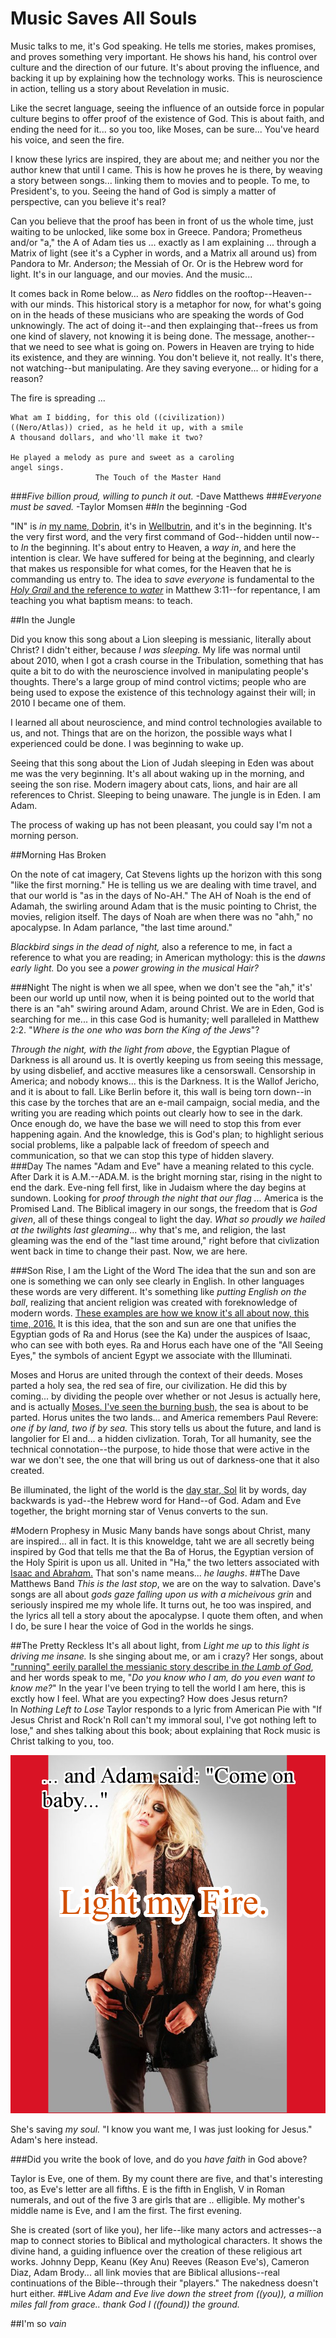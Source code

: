 # Music Saves All Souls

Music talks to me, it's God speaking.  He tells me stories, makes promises, and proves something very important.  He shows his hand, his control over culture and the direction of our future.  It's about proving the influence, and backing it up by explaining how the technology works.  This is neuroscience in action, telling us a story about Revelation in music. 

Like the secret language, seeing the influence of an outside force in popular culture begins to offer proof of the existence of God.  This is about faith, and ending the need for it... so you too, like Moses, can be sure... You've heard his voice, and seen the fire.

I know these lyrics are inspired, they are about me; and neither you nor the author knew that until I came.  This is how he proves he is there, by weaving a story between songs... linking them to movies and to people.  To me, to President's, to you.  Seeing the hand of God is simply a matter of perspective, can you believe it's real? 

Can you believe that the proof has been in front of us the whole time, just waiting to be unlocked, like some box in Greece.  Pandora; Prometheus and/or "a," the A of Adam ties us ... exactly as I am explaining ... through a Matrix of light (see it's a Cypher in words, and a Matrix all around us) from Pandora to Mr. Ander*son*; the Messiah of Or.  Or is the Hebrew word for light.  It's in our language, and our movies.  And the music...

It comes back in Rome below...  as *Nero* fiddles on the rooftop--Heaven--with our minds.  This historical story is a metaphor for now, for what's going on in the heads of these musicians who are speaking the words of God unknowingly.  The act of doing it--and then explainging that--frees us from one kind of slavery, not knowing it is being done.  The message, another--that we need to see what is going on.  Powers in Heaven are trying to hide its existence, and they are winning.  You don't believe it, not really.  It's there, not watching--but manipulating.  Are they saving everyone... or hiding for a reason?

The fire is spreading ...

```
What am I bidding, for this old ((civilization))
((Nero/Atlas)) cried, as he held it up, with a smile
A thousand dollars, and who'll make it two?

He played a melody as pure and sweet as a caroling 
angel sings.
                   The Touch of the Master Hand
```

###*Five billion proud, willing to punch it out.* -Dave Matthews
###*Everyone must be saved.* -Taylor Momsen
##*In* the beginning -God

"IN" is *in* [my name, Dobrin](the_letter_why.html), it's in [Wellbutrin](my_dying_breath.html), and it's in the beginning.  It's the very first word, and the very first command of God--hidden until now--to *In* the beginning.  It's about entry to Heaven, a *way in*, and here the intention is clear.  We have suffered for being at the beginning, and clearly that makes us responsible for what comes, for the Heaven that he is commanding us entry to.  The idea to *save everyone* is fundamental to the [*Holy Grail* and the reference to *water*](holy_water,_sang_rael) in Matthew 3:11--for repentance, I am teaching you what baptism means: to teach.

##In the Jungle

Did you know this song about a Lion sleeping is messianic, literally about Christ?  I didn't either, because *I was sleeping.*  My life was normal until about 2010, when I got a crash course in the Tribulation, something that has quite a bit to do with the neuroscience involved in manipulating people's thoughts.  There's a large group of mind control victims; people who are being used to expose the existence of this technology against their will; in 2010 I became one of them.

I learned all about neuroscience, and mind control technologies available to us, and not.  Things that are on the horizon, the possible ways what I experienced could be done.  I was beginning to wake up.  

Seeing that this song about the Lion of Judah sleeping in Eden was about me was the very beginning.  It's all about waking up in the morning, and seeing the son rise.  Modern imagery about cats, lions, and hair are all references to Christ.  Sleeping to being unaware.  The jungle is in Eden.  I am Adam.

The process of waking up has not been pleasant, you could say I'm not a morning person.

##Morning Has Broken

On the note of cat imagery, Cat Stevens lights up the horizon with this song "like the first morning."  He is telling us we are dealing with time travel, and that our world is "as in the days of No-AH."  The AH of Noah is the end of Adamah, the swirling around Adam that is the music pointing to Christ, the movies, religion itself.  The days of Noah are when there was no "ahh," no apocalypse.  In Adam parlance, "the last time around."

*Blackbird sings in the dead of night,* also a reference to me, in fact a reference to what you are reading; in American mythology: this is the *dawns early light.*  Do you see a *power growing in the musical Hair?*

###Night
The night is when we all spee, when we don't see the "ah," it's' been our world up until now, when it is being pointed out to the world that there is an "ah" swiring around Adam, around Christ.  We are in Eden, God is searching for me... in this case God is humanity; well paralleled in Matthew 2:2.  "*Where is the one who was born the King of the Jews*"?

*Through the night, with the light from above*, the Egyptian Plague of Darkness is all around us.  It is overtly keeping us from seeing this message, by using disbelief, and acctive measures like a censorswall.  Censorship in America; and nobody knows... this is the Darkness.  It is the Wallof Jericho, and it is about to fall.  Like Berlin before it, this wall is being torn down--in this case by the torches that are an e-mail campaign, social media, and the writing you are reading which points out clearly how to see in the dark.  Once enough do, we have the base we will need to stop this from ever happening again.   And the knowledge, this is God's plan; to highlight serious social problems, like a palpable lack of freedom of speech and communication, so that we can stop this type of hidden slavery.  
###Day
The names "Adam and Eve" have a meaning related to this cycle.  After Dark it is A.M.--ADA.M. is the bright morning star, rising in the night to end the dark.  Eve-ning fell first, like in Judaism where the day begins at sundown. Looking for *proof through the night that our flag ...* America is the Promised Land.  The Biblical imagery in our songs, the freedom that is *God given*, all of these things congeal to light the day.  *What so proudly we hailed at the twilights last gleaming*... why that's me, and religion, the last gleaming was the end of the "last time around," right before that civlization went back in time to change their past.  Now, we are here.

###Son Rise, I am the Light of the Word
The idea that the sun and son are one is something we can only see clearly in English.  In other languages these words are very different.  It's something like *putting English on the ball*, realizing that ancient religion was created with foreknowledge of modern words.  [These examples are how we know it's all about now, this time, 2016.](the_letter_why.html)  It is this idea, that the son and sun are one that unifies the Egyptian gods of Ra and Horus (see the Ka) under the auspices of Isaac, who can see with both eyes.  Ra and Horus each have one of the "All Seeing Eyes," the symbols of ancient Egypt we associate with the Illuminati.

Moses and Horus are united through the context of their deeds.  Moses parted a holy sea, the red sea of fire, our civilization.  He did this by coming... by dividing the people over whether or not Jesus is actually here, and is actually [Moses.  I've seen the burning bush,](behold,_the_burning_bush.html) the sea is about to be parted.  Horus unites the two lands... and America remembers Paul Revere: *one if by land, two if by sea.*  This story tells us about the future, and land is langolier for El and... a hidden civlization.  Torah, Tor all humanity, see the technical connotation--the purpose, to hide those that were active in the war we don't see, the one that will bring us out of darkness-one that it also created.

Be illuminated, the light of the world is the [day star, Sol](the_letter_why.html) lit by words, day backwards is yad--the Hebrew word for Hand--of God.  Adam and Eve together, the bright morning star of Venus converts to the sun.  


#Modern Prophesy in Music
Many bands have songs about Christ, many are inspired... all in fact.  It is this knoweldge, taht we are all secretly being inspired by God that tells me that the Ba of Horus, the Egyptian version of the Holy Spirit is upon us all.  United in "Ha," the two letters associated with [Isaac and Abra*ha*m.](he_laughs.html)  That son's name means... *he laughs*.
##The Dave Matthews Band
*This is the last stop*, we are on the way to salvation.  Dave's songs are all about *gods gaze falling upon us with a micheivous grin* and seriously inspired me my whole life.  It turns out, he too was inspired, and the lyrics all tell a story about the apocalypse.  I quote them often, and when I do, be sure I hear the voice of God in the worlds he sings.    

##The Pretty Reckless
It's all about light, from *Light me up* to *this light is driving me insane.*  Is she singing about me, or am i crazy?  Her songs, about ["running" eerily parallel the messianic story describe in *the Lamb of God*](the_lamb_of_god.html), and her words speak to me, "*Do you know who I am, do you even want to know me?*"  In the year I've been trying to tell the world I am here, this is exctly how I feel.  What are you expecting?  How does Jesus return?  
In *Nothing Left to Lose* Taylor responds to a lyric from American Pie with "If Jesus Christ and Rock'n Roll can't my immoral soul, I've got nothing left to lose," and shes talking about this book; about explaining that Rock music is Christ talking to you, too.

![](painttaylor4.png)

She's saving *my soul.* "I know you want me, I was just looking for Jesus." Adam's here instead.

###Did you write the book of love, and do you *have faith* in God above?

Taylor is Eve, one of them.  By my count there are five, and that's interesting too, as Eve's letter are all fifths.  E is the fifth in English, V in Roman numerals, and out of the five 3 are girls that are .. elligible.  My mother's middle name is Eve, and I am the first.  The first evening.  

She is created (sort of like you), her life--like many actors and actresses--a map to connect stories to Biblical and mythological characters.  It shows the divine hand, a guiding influence over the creation of these religious art works.  Johnny Depp, Keanu (Key Anu) Reeves (Reason Eve's), Cameron Diaz, Adam Brody... all link movies that are Biblical allusions--real continuations of the Bible--through their "players."  The nakedness doesn't hurt either.
##Live
*Adam and Eve live down the street from ((you)), a million miles fall from grace.. thank God I ((found)) the ground.*

##I'm so *vain*